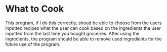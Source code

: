 # What to Cook

This program, if I do this correctly, shoud be able to choose from the users inputted recipes what the user can cook based on the ingredients the user inputted from the last time you bought groceries. After using the ingredients, the program should be able to remove used ingredients for the future use of the program.